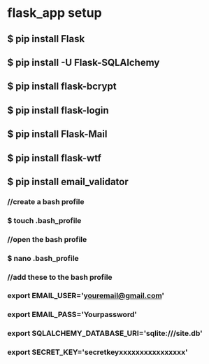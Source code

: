# flask_app setup

## $ pip install Flask

## $ pip install -U Flask-SQLAlchemy

## $ pip install flask-bcrypt

## $ pip install flask-login

## $ pip install Flask-Mail

## $ pip install flask-wtf

## $ pip install email_validator

### //create a bash profile
### $ touch .bash_profile

### //open the bash profile
### $ nano .bash_profile

### //add these to the bash profile
### export EMAIL_USER='youremail@gmail.com'
### export EMAIL_PASS='Yourpassword'
### export SQLALCHEMY_DATABASE_URI='sqlite:///site.db'
### export SECRET_KEY='secretkeyxxxxxxxxxxxxxxxx'

